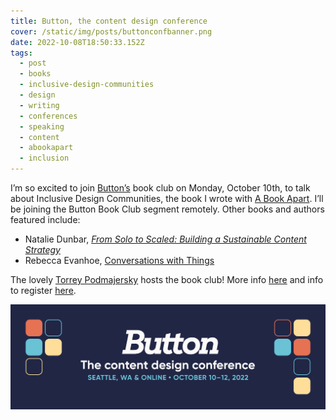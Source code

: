 ```yaml
---
title: Button, the content design conference
cover: /static/img/posts/buttonconfbanner.png
date: 2022-10-08T18:50:33.152Z
tags:
  - post
  - books
  - inclusive-design-communities
  - design
  - writing
  - conferences
  - speaking
  - content
  - abookapart
  - inclusion
---
```

I’m so excited to join [Button’s](https://twitter.com/ButtonConf) book club on Monday, October 10th, to talk about Inclusive Design Communities, the book I wrote with [A Book Apart](https://twitter.com/abookapart). I’ll be joining the Button Book Club segment remotely. Other books and authors featured include:

* Natalie Dunbar, *[From Solo to Scaled: Building a Sustainable Content Strategy](https://rosenfeldmedia.com/books/from-solo-to-scaled-building-a-sustainable-content-strategy-practice/)*
* Rebecca Evanhoe, [Conversations with Things](<* https://rosenfeldmedia.com/books/conversations-with-things/>)

The lovely [Torrey Podmajersky](https://twitter.com/torreybird) hosts the book club! More info [here](https://www.buttonconf.com/2022-segments/the-button-book-club) and info to register [here](https://braintraffic.swoogo.com/button2022).

![Banner graphic that reads Button: the content design conference, Seattle WA and online, October 10 through 12th, 2022 with some abstract button illustrations on both sides of the white text and blue date on a dark blue background.](/static/img/posts/buttonconfbanner.png "Button Conf Banner")